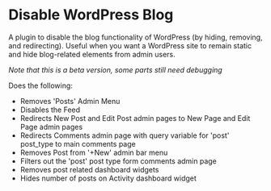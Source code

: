 Disable WordPress Blog
======================

A plugin to disable the blog functionality of WordPress (by hiding, removing, and redirecting). Useful when you want a WordPress site to remain static and hide blog-related elements from admin users.

*Note that this is a beta version, some parts still need debugging*

Does the following:
- Removes 'Posts' Admin Menu
- Disables the Feed
- Redirects New Post and Edit Post admin pages to New Page and Edit Page admin pages
- Redirects Comments admin page with query variable for 'post' post_type to main comments page
- Removes Post from '+New' admin bar menu
- Filters out the 'post' post type form comments admin page
- Removes post related dashboard widgets
- Hides number of posts on Activity dashboard widget

